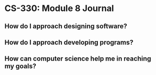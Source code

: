 # CS-330: Module 8 Journal

## How do I approach designing software?


## How do I approach developing programs?


## How can computer science help me in reaching my goals?
